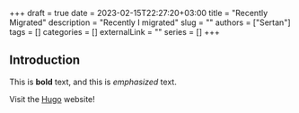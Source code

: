 +++
draft = true
date = 2023-02-15T22:27:20+03:00
title = "Recently Migrated"
description = "Recently I migrated"
slug = ""
authors = ["Sertan"]
tags = []
categories = []
externalLink = ""
series = []
+++
## Introduction

This is **bold** text, and this is *emphasized* text.

Visit the [Hugo](https://gohugo.io) website!
